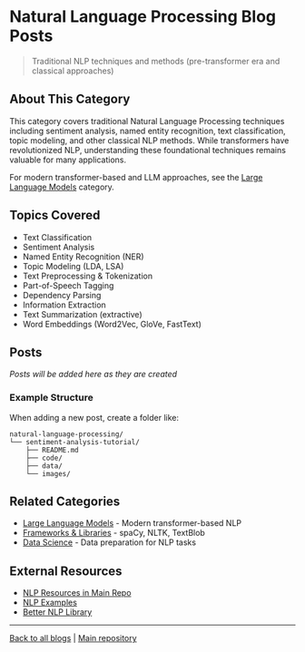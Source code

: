 # Natural Language Processing Blog Posts

> Traditional NLP techniques and methods (pre-transformer era and classical approaches)

## About This Category

This category covers traditional Natural Language Processing techniques including sentiment analysis, named entity recognition, text classification, topic modeling, and other classical NLP methods. While transformers have revolutionized NLP, understanding these foundational techniques remains valuable for many applications.

For modern transformer-based and LLM approaches, see the [Large Language Models](../large-language-models/) category.

## Topics Covered

- Text Classification
- Sentiment Analysis
- Named Entity Recognition (NER)
- Topic Modeling (LDA, LSA)
- Text Preprocessing & Tokenization
- Part-of-Speech Tagging
- Dependency Parsing
- Information Extraction
- Text Summarization (extractive)
- Word Embeddings (Word2Vec, GloVe, FastText)

## Posts

*Posts will be added here as they are created*

### Example Structure

When adding a new post, create a folder like:

```
natural-language-processing/
└── sentiment-analysis-tutorial/
    ├── README.md
    ├── code/
    ├── data/
    └── images/
```

## Related Categories

- [Large Language Models](../large-language-models/) - Modern transformer-based NLP
- [Frameworks & Libraries](../frameworks-libraries/) - spaCy, NLTK, TextBlob
- [Data Science](../data-science/) - Data preparation for NLP tasks

## External Resources

- [NLP Resources in Main Repo](../../natural-language-processing/)
- [NLP Examples](../../examples/nlp-java-jvm/)
- [Better NLP Library](../../examples/better-nlp/)

---

[Back to all blogs](../README.md) | [Main repository](../../README.md)

